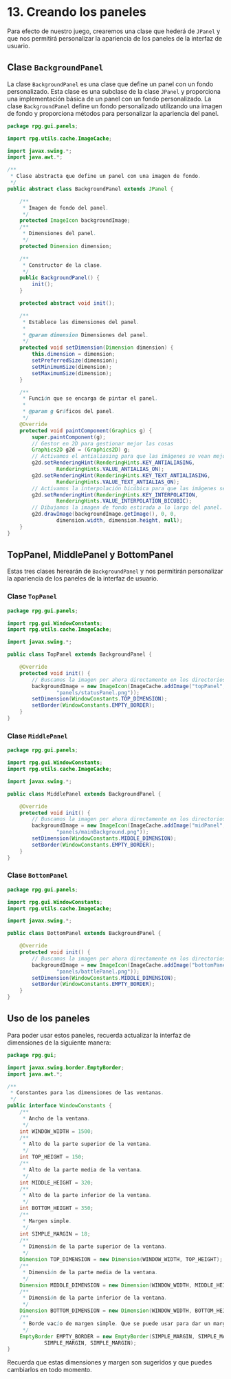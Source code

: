 # 13. Creando los paneles

Para efecto de nuestro juego, crearemos una clase que hederá de `JPanel` y que nos permitirá personalizar la apariencia
de los paneles de la interfaz de usuario.

## Clase `BackgroundPanel`

La clase `BackgroundPanel` es una clase que define un panel con un fondo personalizado. Esta clase es una subclase de la
clase `JPanel` y proporciona una implementación básica de un panel con un fondo personalizado. La clase
`BackgroundPanel` define un fondo personalizado utilizando una imagen de fondo y proporciona métodos para personalizar
la apariencia del panel.

```java
package rpg.gui.panels;

import rpg.utils.cache.ImageCache;

import javax.swing.*;
import java.awt.*;

/**
 * Clase abstracta que define un panel con una imagen de fondo.
 */
public abstract class BackgroundPanel extends JPanel {

    /**
     * Imagen de fondo del panel.
     */
    protected ImageIcon backgroundImage;
    /**
     * Dimensiones del panel.
     */
    protected Dimension dimension;

    /**
     * Constructor de la clase.
     */
    public BackgroundPanel() {
        init();
    }

    protected abstract void init();

    /**
     * Establece las dimensiones del panel.
     *
     * @param dimension Dimensiones del panel.
     */
    protected void setDimension(Dimension dimension) {
        this.dimension = dimension;
        setPreferredSize(dimension);
        setMinimumSize(dimension);
        setMaximumSize(dimension);
    }

    /**
     * Función que se encarga de pintar el panel.
     *
     * @param g Gráficos del panel.
     */
    @Override
    protected void paintComponent(Graphics g) {
        super.paintComponent(g);
        // Gestor en 2D para gestionar mejor las cosas
        Graphics2D g2d = (Graphics2D) g;
        // Activamos el antialiasing para que las imágenes se vean mejor
        g2d.setRenderingHint(RenderingHints.KEY_ANTIALIASING,
                RenderingHints.VALUE_ANTIALIAS_ON);
        g2d.setRenderingHint(RenderingHints.KEY_TEXT_ANTIALIASING,
                RenderingHints.VALUE_TEXT_ANTIALIAS_ON);
        // Activamos la interpolación bicúbica para que las imágenes se vean mejor
        g2d.setRenderingHint(RenderingHints.KEY_INTERPOLATION,
                RenderingHints.VALUE_INTERPOLATION_BICUBIC);
        // Dibujamos la imagen de fondo estirada a lo largo del panel.
        g2d.drawImage(backgroundImage.getImage(), 0, 0,
                dimension.width, dimension.height, null);
    }
}
```

## TopPanel, MiddlePanel y BottomPanel

Estas tres clases herearán de `BackgroundPanel` y nos permitirán personalizar la apariencia de los paneles de la
interfaz de usuario.

### Clase `TopPanel`

```java
package rpg.gui.panels;

import rpg.gui.WindowConstants;
import rpg.utils.cache.ImageCache;

import javax.swing.*;

public class TopPanel extends BackgroundPanel {

    @Override
    protected void init() {
        // Buscamos la imagen por ahora directamente en los directorios
        backgroundImage = new ImageIcon(ImageCache.addImage("topPanel",
                "panels/statusPanel.png"));
        setDimension(WindowConstants.TOP_DIMENSION);
        setBorder(WindowConstants.EMPTY_BORDER);
    }
}
```

### Clase `MiddlePanel`

```java
package rpg.gui.panels;

import rpg.gui.WindowConstants;
import rpg.utils.cache.ImageCache;

import javax.swing.*;

public class MiddlePanel extends BackgroundPanel {

    @Override
    protected void init() {
        // Buscamos la imagen por ahora directamente en los directorios
        backgroundImage = new ImageIcon(ImageCache.addImage("midPanel",
                "panels/mainBackground.png"));
        setDimension(WindowConstants.MIDDLE_DIMENSION);
        setBorder(WindowConstants.EMPTY_BORDER);
    }
}
```

### Clase `BottomPanel`

```java
package rpg.gui.panels;

import rpg.gui.WindowConstants;
import rpg.utils.cache.ImageCache;

import javax.swing.*;

public class BottomPanel extends BackgroundPanel {

    @Override
    protected void init() {
        // Buscamos la imagen por ahora directamente en los directorios
        backgroundImage = new ImageIcon(ImageCache.addImage("bottomPanel",
                "panels/battlePanel.png"));
        setDimension(WindowConstants.MIDDLE_DIMENSION);
        setBorder(WindowConstants.EMPTY_BORDER);
    }
}
```

## Uso de los paneles

Para poder usar estos paneles, recuerda actualizar la interfaz de dimensiones de la siguiente manera:

```java
package rpg.gui;

import javax.swing.border.EmptyBorder;
import java.awt.*;

/**
 * Constantes para las dimensiones de las ventanas.
 */
public interface WindowConstants {
    /**
     * Ancho de la ventana.
     */
    int WINDOW_WIDTH = 1500;
    /**
     * Alto de la parte superior de la ventana.
     */
    int TOP_HEIGHT = 150;
    /**
     * Alto de la parte media de la ventana.
     */
    int MIDDLE_HEIGHT = 320;
    /**
     * Alto de la parte inferior de la ventana.
     */
    int BOTTOM_HEIGHT = 350;
    /**
     * Margen simple.
     */
    int SIMPLE_MARGIN = 18;
    /**
     * Dimensión de la parte superior de la ventana.
     */
    Dimension TOP_DIMENSION = new Dimension(WINDOW_WIDTH, TOP_HEIGHT);
    /**
     * Dimensión de la parte media de la ventana.
     */
    Dimension MIDDLE_DIMENSION = new Dimension(WINDOW_WIDTH, MIDDLE_HEIGHT);
    /**
     * Dimensión de la parte inferior de la ventana.
     */
    Dimension BOTTOM_DIMENSION = new Dimension(WINDOW_WIDTH, BOTTOM_HEIGHT);
    /**
     * Borde vacío de margen simple. Que se puede usar para dar un margen a los paneles.
     */
    EmptyBorder EMPTY_BORDER = new EmptyBorder(SIMPLE_MARGIN, SIMPLE_MARGIN,
            SIMPLE_MARGIN, SIMPLE_MARGIN);
}
```

Recuerda que estas dimensiones y margen son sugeridos y que puedes cambiarlos en todo momento.